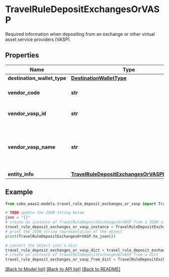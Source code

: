 # TravelRuleDepositExchangesOrVASP

Required information when depositing from an exchange or other virtual asset service providers (VASP).

## Properties

Name | Type | Description | Notes
------------ | ------------- | ------------- | -------------
**destination_wallet_type** | [**DestinationWalletType**](DestinationWalletType.md) |  | 
**vendor_code** | **str** | The vendor code of the VASP. | 
**vendor_vasp_id** | **str** | The unique identifier of the VASP. | 
**vendor_vasp_name** | **str** | The vendor name. Use this field to specify the name of a vendor not listed. | [optional] 
**entity_info** | [**TravelRuleDepositExchangesOrVASPEntityInfo**](TravelRuleDepositExchangesOrVASPEntityInfo.md) |  | 

## Example

```python
from cobo_waas2.models.travel_rule_deposit_exchanges_or_vasp import TravelRuleDepositExchangesOrVASP

# TODO update the JSON string below
json = "{}"
# create an instance of TravelRuleDepositExchangesOrVASP from a JSON string
travel_rule_deposit_exchanges_or_vasp_instance = TravelRuleDepositExchangesOrVASP.from_json(json)
# print the JSON string representation of the object
print(TravelRuleDepositExchangesOrVASP.to_json())

# convert the object into a dict
travel_rule_deposit_exchanges_or_vasp_dict = travel_rule_deposit_exchanges_or_vasp_instance.to_dict()
# create an instance of TravelRuleDepositExchangesOrVASP from a dict
travel_rule_deposit_exchanges_or_vasp_from_dict = TravelRuleDepositExchangesOrVASP.from_dict(travel_rule_deposit_exchanges_or_vasp_dict)
```
[[Back to Model list]](../README.md#documentation-for-models) [[Back to API list]](../README.md#documentation-for-api-endpoints) [[Back to README]](../README.md)


